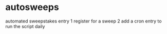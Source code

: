 # autosweeps
automated sweepstakes entry
1 register for a sweep
2 add a cron entry to run the script daily
